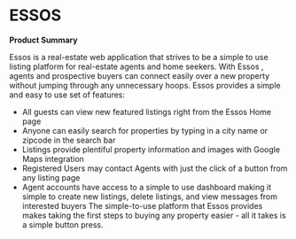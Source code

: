 # ESSOS

**Product Summary**

Essos is a real-estate web application that strives to be a simple to use listing platform for
real-estate agents and home seekers. With Essos , agents and prospective buyers can connect
easily over a new property without jumping through any unnecessary hoops.
Essos provides a simple and easy to use set of features:
* All guests can view new featured listings right from the Essos Home page
* Anyone can easily search for properties by typing in a city name or zipcode in the search
bar
* Listings provide plentiful property information and images with Google Maps integration
* Registered Users may contact Agents with just the click of a button from any listing page
* Agent accounts have access to a simple to use dashboard making it simple to create new
listings, delete listings, and view messages from interested buyers
The simple-to-use platform that Essos provides makes taking the first steps to buying any
property easier - all it takes is a simple button press.
